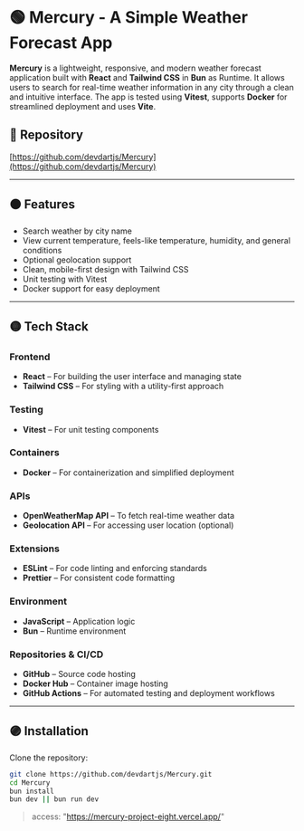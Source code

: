 # 🟢 Mercury - A Simple Weather Forecast App

**Mercury** is a lightweight, responsive, and modern weather forecast application built with **React** and **Tailwind CSS** in **Bun** as Runtime. It allows users to search for real-time weather information in any city through a clean and intuitive interface. The app is tested using **Vitest**, supports **Docker** for streamlined deployment and uses **Vite**.

## 🔵 Repository

[https://github.com/devdartjs/Mercury](https://github.com/devdartjs/Mercury)

---

## 🟠 Features

- Search weather by city name
- View current temperature, feels-like temperature, humidity, and general conditions
- Optional geolocation support
- Clean, mobile-first design with Tailwind CSS
- Unit testing with Vitest
- Docker support for easy deployment

---

## 🟡 Tech Stack

### Frontend

- **React** – For building the user interface and managing state
- **Tailwind CSS** – For styling with a utility-first approach

### Testing

- **Vitest** – For unit testing components

### Containers

- **Docker** – For containerization and simplified deployment

### APIs

- **OpenWeatherMap API** – To fetch real-time weather data
- **Geolocation API** – For accessing user location (optional)

### Extensions

- **ESLint** – For code linting and enforcing standards
- **Prettier** – For consistent code formatting

### Environment

- **JavaScript** – Application logic
- **Bun** – Runtime environment

### Repositories & CI/CD

- **GitHub** – Source code hosting
- **Docker Hub** – Container image hosting
- **GitHub Actions** – For automated testing and deployment workflows

---

## 🟣 Installation

Clone the repository:

```bash
git clone https://github.com/devdartjs/Mercury.git
cd Mercury
bun install
bun dev || bun run dev

```

> access: "https://mercury-project-eight.vercel.app/"
